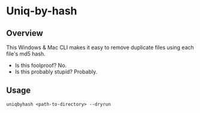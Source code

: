 # Uniq-by-hash

## Overview

This Windows & Mac CLI makes it easy to remove duplicate files using each file's md5 hash.

- Is this foolproof? No.
- Is this probably stupid? Probably.

## Usage

`uniqbyhash <path-to-directory> --dryrun`
